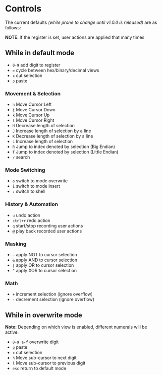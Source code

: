 # Controls
The current defaults *(while prone to change until v1.0.0 is released)* are as follows:

**NOTE**: If the register is set, user actions are applied that many times
## While in default mode
<a name="ctrls_a"></a>
- `0-9` add digit to register
- `=` cycle between hex/binary/decimal views
- `x` cut selection
- `p` paste
### Movement & Selection
- `h` Move Cursor Left
- `j` Move Cursor Down
- `k` Move Cursor Up
- `l` Move Cursor Right
- `H` Decrease length of selection
- `J` Increase length of selection by a line
- `K` Decrease length of selection by a line
- `L` Increase length of selection
- `R` Jump to index denoted by selection (Big Endian)
- `T` Jump to index denoted by selection (Little Endian)
- `/` search

### Mode Switching
- `o` switch to mode overwrite
- `i` switch to mode insert
- `:` switch to shell

### History & Automation
- `u` undo action
- `ctrl+r` redo action
- `q` start/stop recording user actions
- `@` play back recorded user actions

### Masking
- `~` apply NOT to cursor selection
- `&` apply AND to cursor selection
- `|` apply OR to cursor selection
- `^` apply XOR to cursor selection

### Math
- `+` increment selection (ignore overflow)
- `-` decrement selection (ignore overflow)

## While in overwrite mode
**Note:** Depending on which view is enabled, different numerals will be active.
- `0-9 a-f` overwrite digit
- `p` paste
- `x` cut selection
- `h` Move sub-cursor to next digit
- `l` Move sub-cursor to previous digit
- `esc` return to default mode

